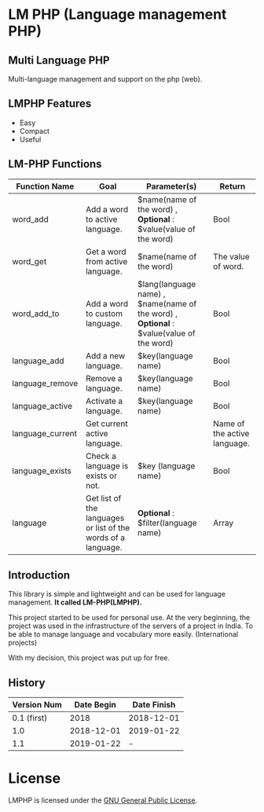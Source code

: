# LM PHP (Language management PHP)

## Multi Language PHP
Multi-language management and support on the php (web).

## LMPHP Features 

  - Easy
  - Compact
  - Useful

## LM-PHP Functions

| Function Name  | Goal | Parameter(s) | Return |
| ------------- | ------------- | ------------- | ------------- |
| word_add  	| Add a word to active language. | $name(name of the word) , __Optional__ : $value(value of the word) | Bool |
| word_get  |  Get a word from active language. | $name(name of the word) | The value of word. |
|  word_add_to | Add a word to custom language. | $lang(language name) , $name(name of the word) , __Optional__ : $value(value of the word) | Bool |
|  language_add | Add a new language. | $key(language name) | Bool |
|  language_remove | Remove a language. | $key(language name) | Bool |
| language_active  |  Activate a language. |  $key(language name) | Bool |
| language_current  | Get current active language. |  | Name of the active language. |
| language_exists  | Check a language is exists or not.  | $key (language name)  | Bool |
| language  |  Get list of the languages or list of the words of a language. | __Optional__ : $filter(language name)  | Array |

## Introduction

This library is simple and lightweight and can be used for language management.
**It called LM-PHP(LMPHP).**

This project started to be used for personal use.
At the very beginning, the project was used in the infrastructure of the servers of a project in India.
To be able to manage language and vocabulary more easily. (International projects)

With my decision, this project was put up for free.

## History

| Version Num | Date Begin | Date Finish |
| ----------- | ---------- | ----------- |
| 0.1 (first) | 2018 | 2018-12-01 |
| 1.0 | 2018-12-01 | 2019-01-22 |
| 1.1 | 2019-01-22 | - |




# License

LMPHP is licensed under the [GNU General Public License](https://github.com/BaseMax/LMPHP/blob/master/LICENSE).
